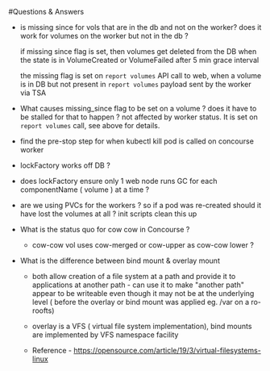 
#Questions & Answers
- is missing since for vols that are in the db and not on the worker? does it work for volumes on the worker but not in the db ?

	if missing since flag is set, then volumes get deleted from the DB when the state is in VolumeCreated or VolumeFailed after 5 min grace interval

	the missing flag is set on `report volumes` API call to web, when a volume is in DB but not present in `report volumes` payload sent by the worker via TSA

- What causes missing_since flag to be set on a volume ? does it have to be stalled for that to happen ?
	not affected by worker status. It is set on `report volumes` call, see above for details.

- find the pre-stop step for when kubectl kill pod is called on concourse worker

- lockFactory works off DB ?

- does lockFactory ensure only 1 web node runs GC for each componentName ( volume ) at a time ?

- are we using PVCs for the workers ? so if a pod was re-created should it have lost the volumes at all ?
	init scripts clean this up

- What is the status quo for cow cow in Concourse ?
	* cow-cow vol uses cow-merged or cow-upper as cow-cow lower ?

- What is the difference between bind mount & overlay mount
	* both allow creation of a file system at a path and provide it to applications at another path - can use it to make "another path" appear to be writeable even though it may not be at the underlying level ( before the overlay or bind mount was applied eg. /var on a ro-roofts)

	* overlay is a VFS ( virtual file system implementation), bind mounts are implemented by VFS namespace facility
	
	* Reference - https://opensource.com/article/19/3/virtual-filesystems-linux
